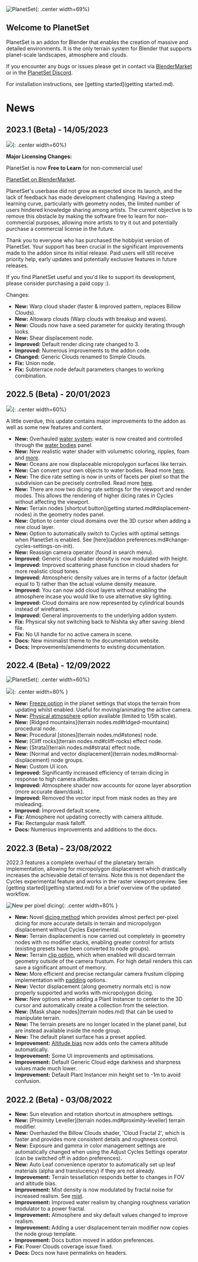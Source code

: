 <meta name="google-site-verification" content="VlY5LQx3WSzMSkRiDv5l8KkCWmLVzEgghgTUqdXYse4" />

![PlanetSet](media/planetset_logo_2023_1.png){: .center width=69%}

## Welcome to PlanetSet

PlanetSet is an addon for Blender that enables the creation of massive and detailed environments. It is the only terrain system for Blender that supports planet-scale landscapes, atmosphere and clouds.

If you encounter any bugs or issues please get in contact via [BlenderMarket](https://blendermarket.com/) or in the [PlanetSet Discord](https://discord.gg/d5CCkh5pJs).

For installation instructions, see [getting started](getting started.md).

# News

## 2023.1 (Beta) - 14/05/2023

![](media/planetset_logo_2023_1.png){: .center width=60%}

**Major Licensing Changes:**

PlanetSet is now **Free to Learn** for non-commercial use!

[PlanetSet on BlenderMarket](https://blendermarket.com/products/planetset).

PlanetSet's userbase did not grow as expected since its launch, and the lack of feedback has made development challenging. Having a steep learning curve, particularly with geometry nodes, the limited number of users hindered knowledge sharing among artists. The current objective is to remove this obstacle by making the software free to learn for non-commercial purposes, allowing more artists to try it out and potentially purchase a commercial license in the future. 

Thank you to everyone who has purchased the hobbyist version of PlanetSet. Your support has been crucial in the significant improvements made to the addon since its initial release. Paid users will still receive priority help, early updates and potentially exclusive features in future releases.

If you find PlanetSet useful and you'd like to support its development, please consider purchasing a paid copy :).

Changes:

- **New:** Warp cloud shader (faster & improved pattern, replaces Billow Clouds).
- **New:** Altowarp clouds (Warp clouds with breakup and waves).
- **New:** Clouds now have a seed parameter for quickly iterating through looks.
- **New:** Shear displacement node.
- **Improved:** Default render dicing rate changed to 3.
- **Improved:** Numerous improvements to the addon code.
- **Changed:** Generic Clouds renamed to Simple Clouds.
- **Fix:** Union node.
- **Fix:** Subterrace node default parameters changes to working combination.

## 2022.5 (Beta) - 20/01/2023

![](media/planetset_logo_2022_5.png){: .center width=60%}

A little overdue, this update contains major improvements to the addon as well as some new features and content.

- **New:** Overhauled [water system](water.md): water is now created and controlled through the [water bodies](water.md) panel.
- **New:** New realistic water shader with volumetric coloring, ripples, foam and [more](water.md).
- **New:** Oceans are now displaceable micropolygon surfaces like terrain.
- **New:** Can convert your own objects to water bodies. Read more [here](water.md#user-water-bodies).
- **New:** The dice rate setting is now in units of facets per pixel so that the subdivision can be precisely controlled. Read more [here](planet.md#dicing-rate).
- **New:** There are now two dicing rate settings for the viewport and render modes. This allows the rendering of higher dicing rates in Cycles without affecting the viewport.
- **New:** Terrain nodes [shortcut button](getting started.md#displacement-nodes) in the geometry nodes panel.
- **New:** Option to center cloud domains over the 3D cursor when adding a new cloud layer.
- **New:** Option to automatically switch to Cycles with optimal settings when PlanetSet is enabled. See [here](addon preferences.md#change-cycles-settings-on-init).
- **New:** Reassign camera operator (found in search menu).
- **Improved:** Generic cloud shader density is now modulated with height.
- **Improved:** Improved scattering phase function in cloud shaders for more realistic cloud tones.
- **Improved:** Atmospheric density values are in terms of a factor (default equal to 1) rather than the actual volume density measure.
- **Improved:** You can now add cloud layers without enabling the atmosphere incase you would like to use alternative sky lighting.
- **Improved:** Cloud domains are now represented by cylindrical bounds instead of wireframes.
- **Improved:** General improvements to the underlying addon system.
- **Fix:** Physical sky not switching back to Nishita sky after saving .blend file.
- **Fix:** No UI handle for no active camera in scene.
- **Docs:** New minimalist theme to the documentation website.
- **Docs:** Improvements/amendments to existing documentation.

## 2022.4 (Beta) - 12/09/2022

![PlanetSet](media/planetset_logo.png){: .center width=60%}

![](media/space.jpg){: .center width=80% }

- **New:** [Freeze option](planet.md#freeze) in the planet settings that stops the terrain from updating whilst enabled. Useful for moving/animating the active camera.
- **New:** [Physical atmosphere](atmosphere.md#physical-atmosphere) option available (limited to 1/5th scale).
- **New:** [Ridged mountains](terrain nodes.md#ridged-mountains) procedural node.
- **New:** Procedural [stones](terrain nodes.md#stones) node.
- **New:** [Cliff rocks](terrain nodes.md#cliff-rocks) effect node.
- **New:** [Strata](terrain nodes.md#strata) effect node.
- **New:** [Normal and vector displacement](terrain nodes.md#normal-displacement) node groups.
- **New:** Custom UI icon.
- **Improved:** Significantly increased efficiency of terrain dicing in response to high camera altitudes.
- **Improved:** Atmosphere shader now accounts for ozone layer absorption (more accurate dawn/dusk).
- **Improved:** Removed the vector input from mask nodes as they are misleading.
- **Improved:** Improved default scene.
- **Fix:** Atmosphere not updating correctly with camera altitude.
- **Fix:** Rectangular mask falloff.
- **Docs:** Numerous improvements and additions to the docs.

## 2022.3 (Beta) - 23/08/2022

2022.3 features a complete overhaul of the planetary terrain implementation, allowing for micropolygon displacement which drastically increases the achievable detail of terrains. Note this is not dependant the Cycles experimental feature and works in the raster viewport preview. See [getting started](getting started.md) for a brief overview of the updated workflow.

![New per pixel dicing](media/dicing_method_2022_3_update.jpg){: .center width=80% }

- **New:** Novel [dicing method](planet.md#dice-rate) which provides almost perfect per-pixel dicing for more accurate details in terrain and micropolygon displacement without Cycles Experimental.
- **New:** Terrain displacement is now carried out completely in geometry nodes with no modifier stacks, enabling greater control for artists (existing presets have been converted to node groups).
- **New:** Terrain [clip option](planet.md#clip), which when enabled will discard terrrain geometry outside of the camera frustum. For high detail renders this can save a significant amount of memory.
- **New:** More efficient and precise rectangular camera frustum clipping implementation with [padding](planet.md#padding) options.
- **New:** Vector displacement (along geometry normals etc) is now properly supported and works with micropolygon dicing.
- **New:** New options when adding a Plant Instancer to center to the 3D cursor and automatically create a collection from the selection.
- **New:** [Mask shape nodes](terrain nodes.md) that can be used to manipulate terrain.
- **New:** The terrain presets are no longer located in the planet panel, but are instead available inside the node group.
- **New:** The default planet surface has a preset applied.
- **Improvement:** [Altitude bias](planet.md#altitude-bias) now adds onto the camera altitude automatically.
- **Improvement:** Some UI improvements and optimisations.
- **Improvement:** Default Generic Cloud edge darkness and sharpness values made much lower.
- **Improvement:** Default Plant Instancer min height set to -1m to avoid confusion.

## 2022.2 (Beta) - 03/08/2022
- **New:** Sun elevation and rotation shortcut in atmosphere settings.
- **New:** [Proximity Leveller](terrain nodes.md#proximity-leveller) terrain modifier.
- **New:** Overhauled the Billow Clouds shader, 'Cloud Fractal 2', which is faster and provides more consistent details and roughness control.
- **New:** Exposure and gamma in color management settings are automatically changed when using the Adjust Cycles Settings operator (can be switched off in addon preferences).
- **New:** Auto Leaf convenience operator to automatically set up leaf materials (alpha and translucency) if they are not already.
- **Improvement:** Terrain tessellation responds better to changes in FOV and altitude bias.
- **Improvement:** Mist density is now modulated by fractal noise for increased realism. See [mist](clouds.md#mist-volume).
- **Improvement:** Improved water realism by changing roughness variation modulator to a power fractal.
- **Improvement:** Atmosphere and sky default values changed to improve realism.
- **Improvement:** Adding a user displacement terrain modifier now copies the node group template.
- **Improvement:** Docs button moved in addon preferences.
- **Fix:** Power Clouds coverage issue fixed.
- **Docs:** Docs now have permalinks on headers.